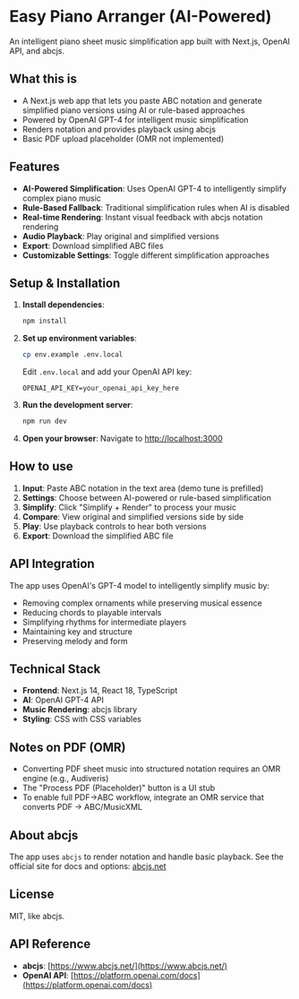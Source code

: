 # Easy Piano Arranger (AI-Powered)

An intelligent piano sheet music simplification app built with Next.js, OpenAI API, and abcjs.

## What this is

- A Next.js web app that lets you paste ABC notation and generate simplified piano versions using AI or rule-based approaches
- Powered by OpenAI GPT-4 for intelligent music simplification
- Renders notation and provides playback using abcjs
- Basic PDF upload placeholder (OMR not implemented)

## Features

- **AI-Powered Simplification**: Uses OpenAI GPT-4 to intelligently simplify complex piano music
- **Rule-Based Fallback**: Traditional simplification rules when AI is disabled
- **Real-time Rendering**: Instant visual feedback with abcjs notation rendering
- **Audio Playback**: Play original and simplified versions
- **Export**: Download simplified ABC files
- **Customizable Settings**: Toggle different simplification approaches

## Setup & Installation

1. **Install dependencies**:

   ```bash
   npm install
   ```

2. **Set up environment variables**:

   ```bash
   cp env.example .env.local
   ```

   Edit `.env.local` and add your OpenAI API key:

   ```
   OPENAI_API_KEY=your_openai_api_key_here
   ```

3. **Run the development server**:

   ```bash
   npm run dev
   ```

4. **Open your browser**:
   Navigate to [http://localhost:3000](http://localhost:3000)

## How to use

1. **Input**: Paste ABC notation in the text area (demo tune is prefilled)
2. **Settings**: Choose between AI-powered or rule-based simplification
3. **Simplify**: Click "Simplify + Render" to process your music
4. **Compare**: View original and simplified versions side by side
5. **Play**: Use playback controls to hear both versions
6. **Export**: Download the simplified ABC file

## API Integration

The app uses OpenAI's GPT-4 model to intelligently simplify music by:

- Removing complex ornaments while preserving musical essence
- Reducing chords to playable intervals
- Simplifying rhythms for intermediate players
- Maintaining key and structure
- Preserving melody and form

## Technical Stack

- **Frontend**: Next.js 14, React 18, TypeScript
- **AI**: OpenAI GPT-4 API
- **Music Rendering**: abcjs library
- **Styling**: CSS with CSS variables

## Notes on PDF (OMR)

- Converting PDF sheet music into structured notation requires an OMR engine (e.g., Audiveris)
- The "Process PDF (Placeholder)" button is a UI stub
- To enable full PDF→ABC workflow, integrate an OMR service that converts PDF → ABC/MusicXML

## About abcjs

The app uses `abcjs` to render notation and handle basic playback. See the official site for docs and options: [abcjs.net](https://www.abcjs.net/)

## License

MIT, like abcjs.

## API Reference

- **abcjs**: [https://www.abcjs.net/](https://www.abcjs.net/)
- **OpenAI API**: [https://platform.openai.com/docs](https://platform.openai.com/docs)
